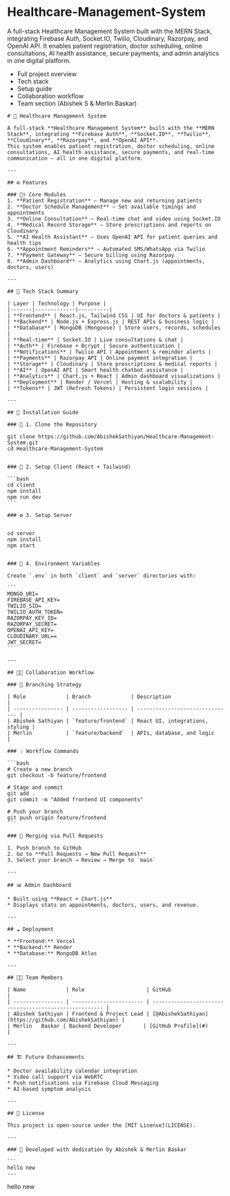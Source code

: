 # Healthcare-Management-System

A full-stack Healthcare Management System built with the MERN Stack, integrating Firebase Auth, Socket.IO, Twilio, Cloudinary, Razorpay, and OpenAI API. It enables patient registration, doctor scheduling, online consultations, AI health assistance, secure payments, and admin analytics in one digital platform.

- Full project overview
- Tech stack
- Setup guide
- Collaboration workflow
- Team section (Abishek S & Merlin Baskar)

````
# 🏥 Healthcare Management System

A full-stack **Healthcare Management System** built with the **MERN Stack**, integrating **Firebase Auth**, **Socket.IO**, **Twilio**, **Cloudinary**, **Razorpay**, and **OpenAI API**.
This system enables patient registration, doctor scheduling, online consultations, AI health assistance, secure payments, and real-time communication — all in one digital platform.

---

## ⚙️ Features

### 👨‍⚕️ Core Modules
1. **Patient Registration** – Manage new and returning patients
2. **Doctor Schedule Management** – Set available timings and appointments
3. **Online Consultation** – Real-time chat and video using Socket.IO
4. **Medical Record Storage** – Store prescriptions and reports on Cloudinary
5. **AI Health Assistant** – Uses OpenAI API for patient queries and health tips
6. **Appointment Reminders** – Automated SMS/WhatsApp via Twilio
7. **Payment Gateway** – Secure billing using Razorpay
8. **Admin Dashboard** – Analytics using Chart.js (appointments, doctors, users)

---

## 🧠 Tech Stack Summary

| Layer | Technology | Purpose |
|-------|-------------|----------|
| **Frontend** | React.js, Tailwind CSS | UI for doctors & patients |
| **Backend** | Node.js + Express.js | REST APIs & business logic |
| **Database** | MongoDB (Mongoose) | Store users, records, schedules |
| **Real-time** | Socket.IO | Live consultations & chat |
| **Auth** | Firebase + Bcrypt | Secure authentication |
| **Notifications** | Twilio API | Appointment & reminder alerts |
| **Payments** | Razorpay API | Online payment integration |
| **Storage** | Cloudinary | Store prescriptions & medical reports |
| **AI** | OpenAI API | Smart health chatbot assistance |
| **Analytics** | Chart.js + React | Admin dashboard visualizations |
| **Deployment** | Render / Vercel | Hosting & scalability |
| **Tokens** | JWT (Refresh Tokens) | Persistent login sessions |

---

## 🚀 Installation Guide

### 🧩 1. Clone the Repository

git clone https://github.com/AbishekSathiyan/Healthcare-Management-System.git
cd Healthcare-Management-System


### 🎨 2. Setup Client (React + Tailwind)

```bash
cd client
npm install
npm run dev
```

### ⚙️ 3. Setup Server


cd server
npm install
npm start


### 🔑 4. Environment Variables

Create `.env` in both `client` and `server` directories with:

```
MONGO_URI=
FIREBASE_API_KEY=
TWILIO_SID=
TWILIO_AUTH_TOKEN=
RAZORPAY_KEY_ID=
RAZORPAY_SECRET=
OPENAI_API_KEY=
CLOUDINARY_URL==
JWT_SECRET=
```

---

## 🧑‍💻 Collaboration Workflow

### 🔀 Branching Strategy

| Role             | Branch             | Description                     |
| ---------------- | ------------------ | ------------------------------- |
| Abishek Sathiyan | `feature/frontend` | React UI, integrations, styling |
| Merlin           | `feature/backend`  | APIs, database, and logic       |

### 💡 Workflow Commands

```bash
# Create a new branch
git checkout -b feature/frontend

# Stage and commit
git add .
git commit -m "Added frontend UI components"

# Push your branch
git push origin feature/frontend
```

### 🧩 Merging via Pull Requests

1. Push branch to GitHub
2. Go to **Pull Requests → New Pull Request**
3. Select your branch → Review → Merge to `main`

---

## 📊 Admin Dashboard

* Built using **React + Chart.js**
* Displays stats on appointments, doctors, users, and revenue.

---

## ☁️ Deployment

* **Frontend:** Vercel
* **Backend:** Render
* **Database:** MongoDB Atlas

---

## 👨‍💻 Team Members

| Name             | Role                    | GitHub                                                 |
| ---------------- | ----------------------- | ------------------------------------------------------ |
| Abishek Sathiyan | Frontend & Project Lead | [@AbishekSathiyan](https://github.com/AbishekSathiyan) |
| Merlin   Baskar | Backend Developer       | [GitHub Profile](#)                                    |

---

## 🏗️ Future Enhancements

* Doctor availability calendar integration
* Video call support via WebRTC
* Push notifications via Firebase Cloud Messaging
* AI-based symptom analysis

---

## 🧾 License

This project is open-source under the [MIT License](LICENSE).

---

### 🌟 Developed with dedication by Abishek & Merlin Baskar

```
hello new
---
````
hello new
